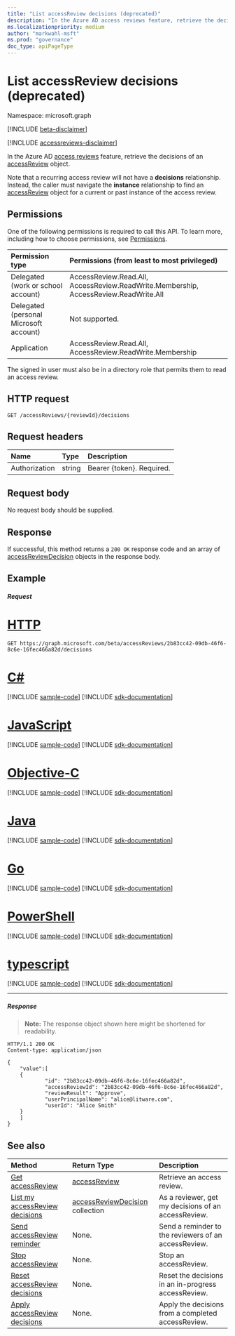```yaml
---
title: "List accessReview decisions (deprecated)"
description: "In the Azure AD access reviews feature, retrieve the decisions of an accessReview object."
ms.localizationpriority: medium
author: "markwahl-msft"
ms.prod: "governance"
doc_type: apiPageType
---
```


# List accessReview decisions (deprecated)

Namespace: microsoft.graph

[!INCLUDE [beta-disclaimer](../../includes/beta-disclaimer.md)]

[!INCLUDE [accessreviews-disclaimer](../../includes/accessreviews-disclaimer.md)]

In the Azure AD [access reviews](../resources/accessreviews-root.md) feature, retrieve the decisions of an [accessReview](../resources/accessreview.md) object.

Note that a recurring access review will not have a **decisions** relationship.  Instead, the caller must navigate the **instance** relationship to find an [accessReview](../resources/accessreview.md) object for a current or past instance of the access review.

## Permissions
One of the following permissions is required to call this API. To learn more, including how to choose permissions, see [Permissions](/graph/permissions-reference).

|Permission type                        | Permissions (from least to most privileged)              |
|:--------------------------------------|:---------------------------------------------------------|
|Delegated (work or school account)     | AccessReview.Read.All, AccessReview.ReadWrite.Membership, AccessReview.ReadWrite.All  |
|Delegated (personal Microsoft account) | Not supported. |
|Application                            | AccessReview.Read.All, AccessReview.ReadWrite.Membership |

 The signed in user must also be in a directory role that permits them to read an access review.

## HTTP request
<!-- { "blockType": "ignored" } -->
```http
GET /accessReviews/{reviewId}/decisions
```
## Request headers
| Name         | Type        | Description |
|:-------------|:------------|:------------|
| Authorization | string | Bearer \{token\}. Required. |

## Request body
No request body should be supplied.

## Response
If successful, this method returns a `200 OK` response code and an array of [accessReviewDecision](../resources/accessreviewdecision.md) objects in the response body.

## Example
##### Request


# [HTTP](#tab/http)
<!-- {
  "blockType": "request",
  "name": "get_accessReview_decisions_1"
}-->
```msgraph-interactive
GET https://graph.microsoft.com/beta/accessReviews/2b83cc42-09db-46f6-8c6e-16fec466a82d/decisions
```
# [C#](#tab/csharp)
[!INCLUDE [sample-code](../includes/snippets/csharp/get-accessreview-decisions-1-csharp-snippets.md)]
[!INCLUDE [sdk-documentation](../includes/snippets/snippets-sdk-documentation-link.md)]

# [JavaScript](#tab/javascript)
[!INCLUDE [sample-code](../includes/snippets/javascript/get-accessreview-decisions-1-javascript-snippets.md)]
[!INCLUDE [sdk-documentation](../includes/snippets/snippets-sdk-documentation-link.md)]

# [Objective-C](#tab/objc)
[!INCLUDE [sample-code](../includes/snippets/objc/get-accessreview-decisions-1-objc-snippets.md)]
[!INCLUDE [sdk-documentation](../includes/snippets/snippets-sdk-documentation-link.md)]

# [Java](#tab/java)
[!INCLUDE [sample-code](../includes/snippets/java/get-accessreview-decisions-1-java-snippets.md)]
[!INCLUDE [sdk-documentation](../includes/snippets/snippets-sdk-documentation-link.md)]

# [Go](#tab/go)
[!INCLUDE [sample-code](../includes/snippets/go/get-accessreview-decisions-1-go-snippets.md)]
[!INCLUDE [sdk-documentation](../includes/snippets/snippets-sdk-documentation-link.md)]

# [PowerShell](#tab/powershell)
[!INCLUDE [sample-code](../includes/snippets/powershell/get-accessreview-decisions-1-powershell-snippets.md)]
[!INCLUDE [sdk-documentation](../includes/snippets/snippets-sdk-documentation-link.md)]

# [typescript](#tab/typescript)
[!INCLUDE [sample-code](../includes/snippets/typescript/get-accessreview-decisions-1-typescript-snippets.md)]
[!INCLUDE [sdk-documentation](../includes/snippets/snippets-sdk-documentation-link.md)]

---


##### Response
>**Note:** The response object shown here might be shortened for readability.
<!-- {
  "blockType": "response",
  "truncated": true,
  "@odata.type": "microsoft.graph.accessReviewDecision",
  "isCollection": "true"
} -->
```http
HTTP/1.1 200 OK
Content-type: application/json

{
    "value":[
    {
            "id": "2b83cc42-09db-46f6-8c6e-16fec466a82d",
            "accessReviewId": "2b83cc42-09db-46f6-8c6e-16fec466a82d",
            "reviewResult": "Approve",
            "userPrincipalName": "alice@litware.com",
            "userId": "Alice Smith"
    }
    ]
}
```

## See also

| Method		   | Return Type	|Description|
|:---------------|:--------|:----------|
|[Get accessReview](accessreview-get.md) |	[accessReview](../resources/accessreview.md) |	Retrieve an access review. |
|[List my accessReview decisions](accessreview-listmydecisions.md) |		[accessReviewDecision](../resources/accessreviewdecision.md) collection|	As a reviewer, get my decisions of an accessReview.|
|[Send accessReview reminder](accessreview-sendreminder.md) |		None.	|	Send a reminder to the reviewers of an accessReview. |
|[Stop accessReview](accessreview-stop.md) |		None.	|	Stop an accessReview. |
|[Reset accessReview decisions](accessreview-reset.md) |		None.	|	Reset the decisions in an in-progress accessReview.|
|[Apply accessReview decisions](accessreview-apply.md) |		None.	|	Apply the decisions from a completed accessReview.|


<!--
{
  "type": "#page.annotation",
  "description": "Get accessReview decisions",
  "keywords": "",
  "section": "documentation",
  "tocPath": "",
  "suppressions": [
  ]
}
-->


